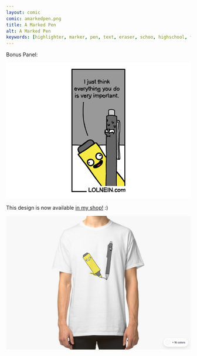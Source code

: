 ```yaml
---
layout: comic
comic: amarkedpen.png
title: A Marked Pen
alt: A Marked Pen
keywords: [highlighter, marker, pen, text, eraser, schoo, highschool, finals, exams]
---
```


Bonus Panel:

![A Marked Pen Bonus Panel](/images/amarkedpen_bonus.png)

This design is now available [in my shop!](https://www.redbubble.com/people/lolnein/works/39045928-a-marked-pen?asc=u&p=classic-tee) :)

[![A Marked Pen Shirt](/images/amarkedpen_shirt.png)](https://www.redbubble.com/people/lolnein/works/39045928-a-marked-pen?asc=u&p=classic-tee)
